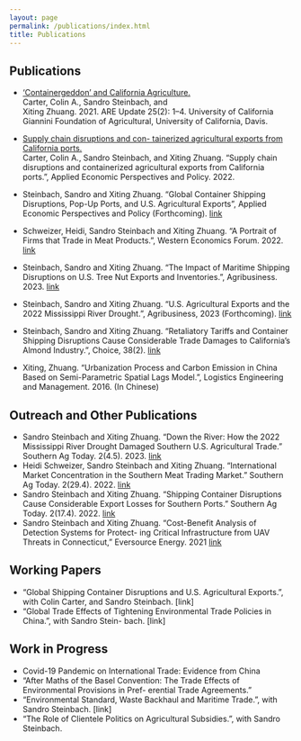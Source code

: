 ```yaml
---
layout: page
permalink: /publications/index.html
title: Publications
---
```


## Publications

- [‘Containergeddon’ and California Agriculture.](https://s.giannini.ucop.edu/uploads/pub/2021/12/20/v25n2_1.pdf)<br> Carter, Colin A., Sandro Steinbach, and <br>Xiting Zhuang. 2021. ARE Update 25(2): 1–4. University of California Giannini Foundation of Agricultural, University of California, Davis. <br>


- [Supply chain disruptions and con- tainerized agricultural exports from California ports.](https://doi.org/10.1002/aepp.13311) <br> Carter, Colin A., Sandro Steinbach, and Xiting Zhuang. “Supply chain disruptions and containerized agricultural exports from California ports.”, Applied Economic Perspectives and Policy. 2022.<br>


- Steinbach, Sandro and Xiting Zhuang. “Global Container Shipping Disruptions, Pop-Up Ports, and U.S. Agricultural Exports”, Applied Economic Perspectives and Policy (Forthcoming). [link](https://www.google.com/url?sa=t&rct=j&q=&esrc=s&source=web&cd=&ved=2ahUKEwje69eghNX8AhXokYkEHWQsBCAQFnoECBgQAQ&url=https%3A%2F%2Fwww.aeaweb.org%2Fconference%2F2023%2Fprogram%2Fpaper%2F9b9y39sR&usg=AOvVaw3gBn65ltqGdSrvv1mvi78O)
- Schweizer, Heidi, Sandro Steinbach and Xiting Zhuang. “A Portrait of Firms that Trade in Meat Products.”, Western Economics Forum. 2022. [link](https://waeaonline.org/wp-content/uploads/2022/12/WEF-Fall-2022-Issue-20-Volume-2-All-Intro-and-Articles.pdf#page=6)
- Steinbach, Sandro and Xiting Zhuang. “The Impact of Maritime Shipping Disruptions on U.S. Tree Nut Exports and Inventories.”, Agribusiness. 2023. [link](https://doi.org/10.1002/agr.21809)
- Steinbach, Sandro and Xiting Zhuang. “U.S. Agricultural Exports and the 2022 Mississippi River Drought.”, Agribusiness, 2023 (Forthcoming). [link](https://ageconsearch.umn.edu/record/335476/files/26473.pdf)
- Steinbach, Sandro and Xiting Zhuang. “Retaliatory Tariffs and Container Shipping Disruptions Cause Considerable Trade Damages to California’s Almond Industry.”, Choice, 38(2). [link](https://econpapers.repec.org/scripts/redir.pf?u=https%3A%2F%2Fageconsearch.umn.edu%2Frecord%2F337188%2Ffiles%2FSteinbach_Retaliatory_38.pdf;h=repec:ags:aaeach:337188)
- Xiting, Zhuang. “Urbanization Process and Carbon Emission in China Based on Semi-Parametric Spatial Lags Model.”, Logistics Engineering and Management. 2016. (In Chinese)

## Outreach and Other Publications
- Sandro Steinbach and Xiting Zhuang. “Down the River: How the 2022 Mississippi River Drought Damaged Southern U.S. Agricultural Trade.” Southern Ag Today. 2(4.5). 2023. [link](https://southernagtoday.org/2023/05/04/down-the-river-how-the-2022-mississippi-river-drought-damaged/)
- Heidi Schweizer, Sandro Steinbach and Xiting Zhuang. “International Market Concentration in the Southern Meat Trading Market.” Southern Ag Today. 2(29.4). 2022. [link](https://southernagtoday.org/2022/07/international-market-concentration-in-the-southern-meat-trading-market/)
- Sandro Steinbach and Xiting Zhuang. “Shipping Container Disruptions Cause Considerable Export Losses for Southern Ports.” Southern Ag Today. 2(17.4). 2022. [link](https://southernagtoday.org/2022/04/shipping-container-disruptions-cause-considerable-export-losses-for-southern-ports/)
- Sandro Steinbach and Xiting Zhuang. “Cost-Benefit Analysis of Detection Systems for Protect- ing Critical Infrastructure from UAV Threats in Connecticut,” Eversource Energy. 2021 [link](https://www.dropbox.com/s/hmnrb6rljgsyvei/UConn%20CBA%20Report%202021.pdf?dl=0)

## Working Papers
- “Global Shipping Container Disruptions and U.S. Agricultural Exports.”, with Colin Carter, and Sandro Steinbach. [link]
- “Global Trade Effects of Tightening Environmental Trade Policies in China.”, with Sandro Stein- bach. [link]

## Work in Progress
- Covid-19 Pandemic on International Trade: Evidence from China
- “After Maths of the Basel Convention: The Trade Effects of Environmental Provisions in Pref- erential Trade Agreements.”
- “Environmental Standard, Waste Backhaul and Maritime Trade.”, with Sandro Steinbach. [link]
- “The Role of Clientele Politics on Agricultural Subsidies.”, with Sandro Steinbach.
